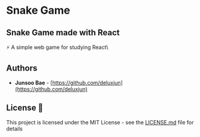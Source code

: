 # Snake Game

## Snake Game made with React

<!-- <h2 align="center">
  <img src="https://github.com/deluxjun/Monitor-Server/blob/master/Monitor-page1.png" alt="Monitoring Agent" />
  <br>
</h2> -->

⚡️ A simple web game for studying React\

## Authors

- **Junsoo Bae** - [https://github.com/deluxjun](https://github.com/deluxjun)

## License 📄

This project is licensed under the MIT License - see the [LICENSE.md](LICENSE.md) file for details